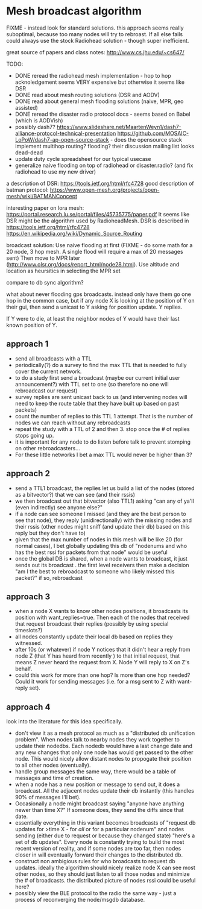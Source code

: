 # Mesh broadcast algorithm

FIXME - instead look for standard solutions.  this approach seems really suboptimal, because too many nodes will try to rebroast.  If
all else fails could always use the stock Radiohead solution - though super inefficient.

great source of papers and class notes: http://www.cs.jhu.edu/~cs647/

TODO:
* DONE reread the radiohead mesh implementation - hop to hop acknoledgement seems VERY expensive but otherwise it seems like DSR
* DONE read about mesh routing solutions (DSR and AODV)
* DONE read about general mesh flooding solutions (naive, MPR, geo assisted)
* DONE reread the disaster radio protocol docs - seems based on Babel (which is AODVish)
* possibly dash7? https://www.slideshare.net/MaartenWeyn1/dash7-alliance-protocol-technical-presentation  https://github.com/MOSAIC-LoPoW/dash7-ap-open-source-stack - does the opensource stack implement multihop routing?  flooding?  their discussion mailing list looks dead-dead
* update duty cycle spreadsheet for our typical usecase
* generalize naive flooding on top of radiohead or disaster.radio? (and fix radiohead to use my new driver)

a description of DSR: https://tools.ietf.org/html/rfc4728 
good description of batman protocol: https://www.open-mesh.org/projects/open-mesh/wiki/BATMANConcept

interesting paper on lora mesh: https://portal.research.lu.se/portal/files/45735775/paper.pdf
It seems like  DSR might be the algorithm used by RadioheadMesh.  DSR is described in https://tools.ietf.org/html/rfc4728
https://en.wikipedia.org/wiki/Dynamic_Source_Routing

broadcast solution:
Use naive flooding at first (FIXME - do some math for a 20 node, 3 hop mesh.  A single flood will require a max of 20 messages sent)
Then move to MPR later (http://www.olsr.org/docs/report_html/node28.html).  Use altitude and location as heursitics in selecting the MPR set

compare to db sync algorithm?

what about never flooding gps broadcasts.  instead only have them go one hop in the common case, but if any node X is looking at the position of Y on their gui, then send a unicast to Y asking for position update.  Y replies.

If Y were to die, at least the neighbor nodes of Y would have their last known position of Y.

## approach 1

* send all broadcasts with a TTL
* periodically(?) do a survey to find the max TTL that is needed to fully cover the current network.
* to do a study first send a broadcast (maybe our current initial user announcement?) with TTL set to one (so therefore no one will rebroadcast our request)
* survey replies are sent unicast back to us (and intervening nodes will need to keep the route table that they have built up based on past packets)
* count the number of replies to this TTL 1 attempt.  That is the number of nodes we can reach without any rebroadcasts
* repeat the study with a TTL of 2 and then 3.  stop once the # of replies stops going up.
* it is important for any node to do listen before talk to prevent stomping on other rebroadcasters...
* For these little networks I bet a max TTL would never be higher than 3?

## approach 2

* send a TTL1 broadcast, the replies let us build a list of the nodes (stored as a bitvector?) that we can see (and their rssis)
* we then broadcast out that bitvector (also TTL1) asking "can any of ya'll (even indirectly) see anyone else?"
* if a node can see someone I missed (and they are the best person to see that node), they reply (unidirectionally) with the missing nodes and their rssis (other nodes might sniff (and update their db) based on this reply but they don't have to)
* given that the max number of nodes in this mesh will be like 20 (for normal cases), I bet globally updating this db of "nodenums and who has the best rssi for packets from that node" would be useful
* once the global DB is shared, when a node wants to broadcast, it just sends out its broadcast . the first level receivers then make a decision "am I the best to rebroadcast to someone who likely missed this packet?" if so, rebroadcast

## approach 3

* when a node X wants to know other nodes positions, it broadcasts its position with want_replies=true.  Then each of the nodes that received that request broadcast their replies (possibly by using special timeslots?)
* all nodes constantly update their local db based on replies they witnessed.
* after 10s (or whatever) if node Y notices that it didn't hear a reply from node Z (that Y has heard from recently ) to that initial request, that means Z never heard the request from X.  Node Y will reply to X on Z's behalf.
* could this work for more than one hop?  Is more than one hop needed?  Could it work for sending messages (i.e. for a msg sent to Z with want-reply set). 

## approach 4

look into the literature for this idea specifically.

* don't view it as a mesh protocol as much as a "distributed db unification problem".  When nodes talk to nearby nodes they work together
to update their nodedbs.  Each nodedb would have a last change date and any new changes that only one node has would get passed to the 
other node.  This would nicely allow distant nodes to propogate their position to all other nodes (eventually).
* handle group messages the same way, there would be a table of messages and time of creation.
* when a node has a new position or message to send out, it does a broadcast.  All the adjacent nodes update their db instantly (this handles 90% of messages I'll bet).  
* Occasionally a node might broadcast saying "anyone have anything newer than time X?"  If someone does, they send the diffs since that date.
* essentially everything in this variant becomes broadcasts of "request db updates for >time X - for _all_ or for a particular nodenum" and nodes sending (either due to request or because they changed state) "here's a set of db updates".  Every node is constantly trying to
build the most recent version of reality, and if some nodes are too far, then nodes closer in will eventually forward their changes to the distributed db.
* construct non ambigious rules for who broadcasts to request db updates.  ideally the algorithm should nicely realize node X can see most other nodes, so they should just listen to all those nodes and minimize the # of broadcasts. the distributed picture of nodes rssi could be useful here?
* possibly view the BLE protocol to the radio the same way - just a process of reconverging the node/msgdb database.

